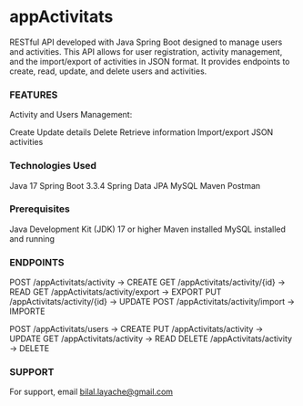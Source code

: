 # appActivitats


RESTful API developed with Java Spring Boot designed to manage users and activities. This API allows for user registration, activity management, and the import/export of activities in JSON format. It provides endpoints to create, read, update, and delete users and activities.

### FEATURES

Activity and Users Management:

Create 
Update details
Delete 
Retrieve information
Import/export JSON activities

### Technologies Used
Java 17
Spring Boot 3.3.4
Spring Data JPA
MySQL
Maven
Postman 

### Prerequisites
Java Development Kit (JDK) 17 or higher
Maven installed
MySQL installed and running

### ENDPOINTS
POST /appActivitats/activity         -> CREATE
GET /appActivitats/activity/{id}     -> READ
GET /appActivitats/activity/export   -> EXPORT
PUT /appActivitats/activity/{id}     -> UPDATE
POST /appActivitats/activity/import  -> IMPORTE


POST /appActivitats/users            -> CREATE
PUT /appActivitats/activity          -> UPDATE
GET /appActivitats/activity          -> READ
DELETE /appActivitats/activity       -> DELETE

### SUPPORT
For support, email bilal.layache@gmail.com





